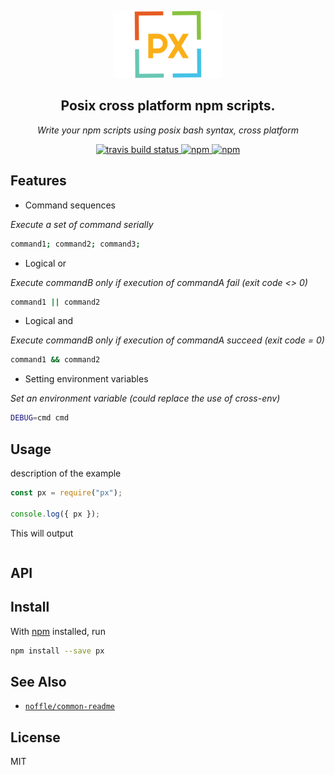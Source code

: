 <p align="center">
  <img alt="px banner" src="https://raw.githubusercontent.com/parro-it/px/master/images/logo.png">
</p>

<h2 align="center">Posix cross platform npm scripts.</h2>

<p align="center">
  <em>
  Write your npm scripts using posix bash syntax, cross platform
  </em>
</p>

<p align="center">
  <a href="http://travis-ci.org/parro-it/px">
    <img alt="travis build status" src="https://img.shields.io/travis/parro-it/px/master.svg?style=for-the-badge">
  </a>
  <a href="https://npmjs.org/package/@posix/px">
    <img alt="npm" src="https://img.shields.io/npm/v/@posix/px.svg?style=for-the-badge">
  </a>
  <a href="https://npmjs.org/package/@posix/px">
    <img alt="npm" src="https://img.shields.io/npm/v/@posix/px.svg?style=for-the-badge">
  </a>
</p>

## Features

* Command sequences

_Execute a set of command serially_

```bash
command1; command2; command3;
```

* Logical or

_Execute commandB only if execution of commandA fail (exit code <> 0)_

```bash
command1 || command2
```

* Logical and

_Execute commandB only if execution of commandA succeed (exit code = 0)_

```bash
command1 && command2
```

* Setting environment variables

_Set an environment variable (could replace the use of cross-env)_

```bash
DEBUG=cmd cmd
```

## Usage

description of the example

```js
const px = require("px");

console.log({ px });
```

This will output

```

```

## API

## Install

With [npm](https://npmjs.org/) installed, run

```bash
npm install --save px
```

## See Also

* [`noffle/common-readme`](https://github.com/noffle/common-readme)

## License

MIT
